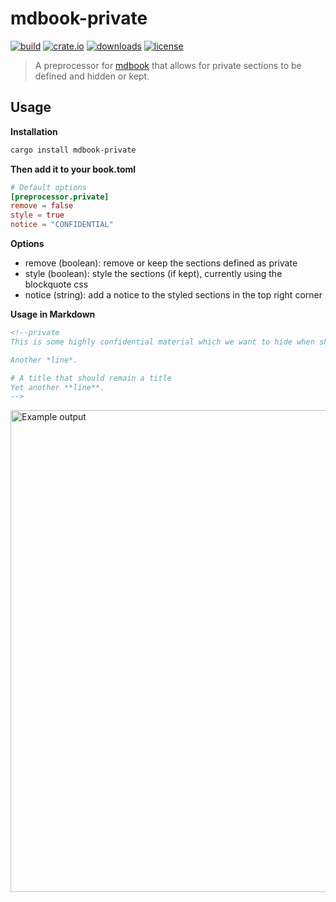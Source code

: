 # mdbook-private

[![build](https://github.com/RealAtix/mdbook-private/actions/workflows/build.yml/badge.svg)](https://github.com/RealAtix/mdbook-private/actions/workflows/build.yml)
[![crate.io](https://img.shields.io/crates/v/mdbook-private)](https://crates.io/crates/mdbook-private)
[![downloads](https://img.shields.io/crates/d/mdbook-private)](https://crates.io/crates/mdbook-private)
[![license](https://img.shields.io/github/license/RealAtix/mdbook-private)](LICENSE)

> A preprocessor for [mdbook](https://github.com/rust-lang-nursery/mdBook) that allows for private sections to be defined and hidden or kept.

## Usage

**Installation**
```sh
cargo install mdbook-private
```

**Then add it to your book.toml**
```toml
# Default options
[preprocessor.private]
remove = false
style = true
notice = "CONFIDENTIAL"
```

**Options**
- remove (boolean): remove or keep the sections defined as private
- style (boolean): style the sections (if kept), currently using the blockquote css
- notice (string): add a notice to the styled sections in the top right corner

**Usage in Markdown**
```markdown
<!--private
This is some highly confidential material which we want to hide when sharing with external parties.

Another *line*.

# A title that should remain a title  
Yet another **line**.
-->
```

<img width="771" alt="Example output" src="https://user-images.githubusercontent.com/4161235/220068655-96b89372-784e-4a12-8ef0-8f15b7d0c557.png">

